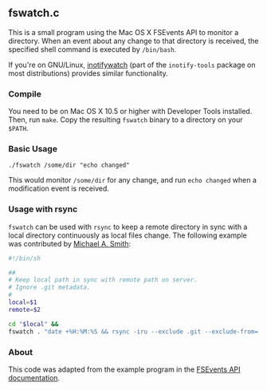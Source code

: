 ## fswatch.c

This is a small program using the Mac OS X FSEvents API to monitor a directory.
When an event about any change to that directory is received, the specified
shell command is executed by `/bin/bash`.

If you're on GNU/Linux,
[inotifywatch](http://linux.die.net/man/1/inotifywatch) (part of the
`inotify-tools` package on most distributions) provides similar
functionality.

### Compile

You need to be on Mac OS X 10.5 or higher with Developer Tools
installed.  Then, run `make`.  Copy the resulting `fswatch` binary to
a directory on your `$PATH`.

### Basic Usage

    ./fswatch /some/dir "echo changed" 

This would monitor `/some/dir` for any change, and run `echo changed`
when a modification event is received.

### Usage with rsync

`fswatch` can be used with `rsync` to keep a remote directory in sync
with a local directory continuously as local files change.  The
following example was contributed by
[Michael A. Smith](http://twitter.com/michaelasmith):

```bash
#!/bin/sh

##
# Keep local path in sync with remote path on server.
# Ignore .git metadata.
#
local=$1
remote=$2

cd "$local" &&
fswatch . "date +%H:%M:%S && rsync -iru --exclude .git --exclude-from=.gitignore --delete . $remote"
```

### About

This code was adapted from the example program in the
[FSEvents API documentation](https://developer.apple.com/library/mac/documentation/Darwin/Conceptual/FSEvents_ProgGuide/FSEvents_ProgGuide.pdf).
